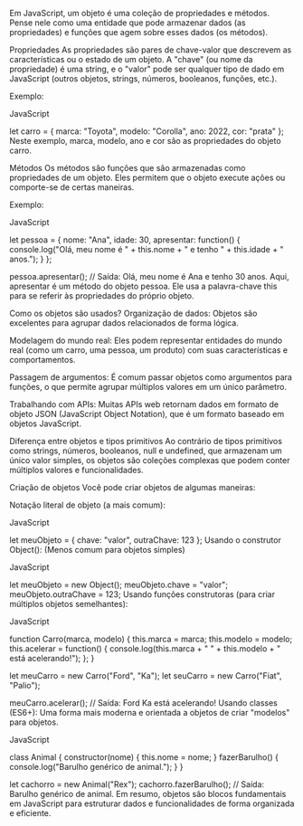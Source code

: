 Em JavaScript, um objeto é uma coleção de propriedades e métodos. Pense nele como uma entidade que pode armazenar dados (as propriedades) e funções que agem sobre esses dados (os métodos).

Propriedades
As propriedades são pares de chave-valor que descrevem as características ou o estado de um objeto. A "chave" (ou nome da propriedade) é uma string, e o "valor" pode ser qualquer tipo de dado em JavaScript (outros objetos, strings, números, booleanos, funções, etc.).

Exemplo:

JavaScript

let carro = {
  marca: "Toyota",
  modelo: "Corolla",
  ano: 2022,
  cor: "prata"
};
Neste exemplo, marca, modelo, ano e cor são as propriedades do objeto carro.

Métodos
Os métodos são funções que são armazenadas como propriedades de um objeto. Eles permitem que o objeto execute ações ou comporte-se de certas maneiras.

Exemplo:

JavaScript

let pessoa = {
  nome: "Ana",
  idade: 30,
  apresentar: function() {
    console.log("Olá, meu nome é " + this.nome + " e tenho " + this.idade + " anos.");
  }
};

pessoa.apresentar(); // Saída: Olá, meu nome é Ana e tenho 30 anos.
Aqui, apresentar é um método do objeto pessoa. Ele usa a palavra-chave this para se referir às propriedades do próprio objeto.

Como os objetos são usados?
Organização de dados: Objetos são excelentes para agrupar dados relacionados de forma lógica.

Modelagem do mundo real: Eles podem representar entidades do mundo real (como um carro, uma pessoa, um produto) com suas características e comportamentos.

Passagem de argumentos: É comum passar objetos como argumentos para funções, o que permite agrupar múltiplos valores em um único parâmetro.

Trabalhando com APIs: Muitas APIs web retornam dados em formato de objeto JSON (JavaScript Object Notation), que é um formato baseado em objetos JavaScript.

Diferença entre objetos e tipos primitivos
Ao contrário de tipos primitivos como strings, números, booleanos, null e undefined, que armazenam um único valor simples, os objetos são coleções complexas que podem conter múltiplos valores e funcionalidades.

Criação de objetos
Você pode criar objetos de algumas maneiras:

Notação literal de objeto (a mais comum):

JavaScript

let meuObjeto = {
  chave: "valor",
  outraChave: 123
};
Usando o construtor Object(): (Menos comum para objetos simples)

JavaScript

let meuObjeto = new Object();
meuObjeto.chave = "valor";
meuObjeto.outraChave = 123;
Usando funções construtoras (para criar múltiplos objetos semelhantes):

JavaScript

function Carro(marca, modelo) {
  this.marca = marca;
  this.modelo = modelo;
  this.acelerar = function() {
    console.log(this.marca + " " + this.modelo + " está acelerando!");
  };
}

let meuCarro = new Carro("Ford", "Ka");
let seuCarro = new Carro("Fiat", "Palio");

meuCarro.acelerar(); // Saída: Ford Ka está acelerando!
Usando classes (ES6+): Uma forma mais moderna e orientada a objetos de criar "modelos" para objetos.

JavaScript

class Animal {
  constructor(nome) {
    this.nome = nome;
  }
  fazerBarulho() {
    console.log("Barulho genérico de animal.");
  }
}

let cachorro = new Animal("Rex");
cachorro.fazerBarulho(); // Saída: Barulho genérico de animal.
Em resumo, objetos são blocos fundamentais em JavaScript para estruturar dados e funcionalidades de forma organizada e eficiente.